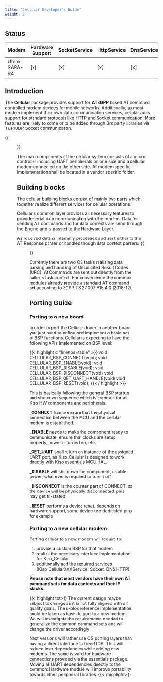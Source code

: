 ```yaml
---
title: "Cellular Developer's Guide"
weight: 2
---
```


## Status
| Modem         | Hardware Support   | SocketService | HttpService | DnsService   |
|---------------|--------------------|---------------|-------------|--------------|
| Ublox SARA-R4 | [x]                | [x]           | [x]         | [x]          |


## Introduction

The **Cellular** package provides support for **AT3GPP** based AT command controlled modem devices for mobile networks. Additionally, as most modem implement their own data communication services, cellular adds support for standard protocols like HTTP and Socket communication. More features are likely to come or to be added through 3rd party libraries via TCP/UDP Socket communication.

{{<figure src="../../images/Kiso_Cellular_Technical_Context.png" title="Figure 1: Cellular context">}}

The main components of the cellular system consists of a micro controller including UART peripherals on one side and a cellular modem connected on the other side.
All modem specific implementation shall be located in a vendor specific folder. 

## Building blocks

The cellular building blocks consist of mainly two parts which together realize different services for cellular operations. 

Cellular's common layer provides all necessary features to provide serial data communication with the modem.
Data for sending AT commands and for data contexts are send through the Engine and is passed to the Hardware Layer.

As received data is internally processed and sent either to the AT Response parser or handled though data context parsers.
{{<figure src="../../images/Kiso_Cellular_BuildingBlockView.png" title="Figure 2: Cellular building blocks view">}}

Currently there are two OS tasks realising data parsing and handling of Unsolicited Result Codes (URC).
At Commands are sent out directly from the caller's task context.
For convenience the common modules already provide a standard AT command set according to 3GPP TS 27.007 V15.4.0 (2018-12).

## Porting Guide
### Porting to a new board

In order to port the Cellular driver to another board you just need to define and implement a basic set of BSP functions.
Cellular is expecting to have the following APIs implemented on BSP level:
<p></p>

{{< highlight c "linenos=table" >}}
void CELLULAR_BSP_CONNECT(void); 
void CELLULAR_BSP_ENABLE(void); 
void CELLULAR_BSP_DISABLE(void); 
void CELLULAR_BSP_DISCONNECT(void) 
void CELLULAR_BSP_GET_UART_HANDLE(void) 
void CELLULAR_BSP_RESET(void);
{{< / highlight >}}

This is basically following the general BSP startup and shutdown sequence which is common for all Kiso HW components and peripherals.

**_CONNECT** has to ensure that the physical connection between the MCU and the cellular modem is established.

**_ENABLE** needs to make the component ready to communicate, ensure that clocks are setup properly, power is turned on, etc. 

**_GET_UART** shall return an instance of the assigned UART port, as Kiso_Cellular is designed to work directly with Kiso essentials MCU HAL. 

**_DISABLE** will shutdown the component, disable power, what ever is required to turn it off

**_DISCONNECT** is the counter part of CONNECT, so the device will be physically disconnected, pins may get tri-stated

**_RESET** performs a device reset, depends on hardware support, some device use dedicated pins for example


### Porting to a new cellular modem

Porting celluar to a new modem will require to:

1. provide a custom BSP for that modem
2. realize the necessary interface implementation for Kiso_Cellular
3. additionally add the required services (Kiso_CellularXXXService: Socket, DNS,HTTP)

**Please note that most vendors have their own AT command sets for data contexts and their IP stacks.**

{{< highlight txt>}}
The current design maybe subject to change as it is not fully aligned with all quality goals.
The u-blox reference implementation could be taken as basis to port to a new modem. 
We will investigate the requirements needed to generalize the common command sets 
and will change the driver accordingly

Next versions will rather use OS porting layers than having a direct interface to freeRTOS.
Thils will reduce inter dependencies while adding new modems. 
The same is valid for hardware connections provided via the essentials package. 
Moving all UART dependencies directly to the common::Hardware module will improve portability towards other peripheral libraries.
{{< /highlight>}}












